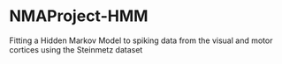 # NMAProject-HMM
Fitting a Hidden Markov Model to spiking data from the visual and motor cortices using the Steinmetz dataset
